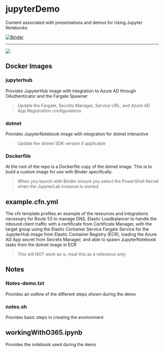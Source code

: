 # jupyterDemo
Content associated with presentations and demos for Using Jupyter Notebooks

[![Binder](https://mybinder.org/badge_logo.svg)](https://mybinder.org/v2/gh/Snozzberries/jupyterDemo/HEAD)

--------------

![](https://github.com/Snozzberries/jupyterDemo/blob/main/demo.gif)

## Docker Images

### jupyterhub

Provides JupyterHub image with integration to Azure AD through OAuthenticator and the Fargate Spawner

> Update the Fargate, Secrets Manager, Service URL, and Azure AD App Registration configurations

### dotnet

Provides JupyterNotebook image with integration for dotnet interactive

> Update the dotnet SDK version if applicable

### Dockerfile

At the root of the repo is a Dockerfile copy of the dotnet image. This is to build a custom image for use with Binder specifically.

> When you launch with Binder ensure you select the PowerShell Kernel when the JupyterLab instance is started

## example.cfn.yml

The cfn template profiles an example of the resources and integrations necessary for Route 53 to manage DNS, Elastic Loadbalancer to handle the inbound client traffic with a certificate from Certificate Manager, with the target group using the Elastic Container Service Fargate Service for the JupyterHub image from Elastic Container Registry (ECR), loading the Azure AD App secret from Secrets Manager, and able to spawn JupyterNotebook tasks from the dotnet image in ECR

> This will NOT work as is, treat this as a reference only

## Notes

### Notes-demo.txt

Provides an outline of the different steps shown during the demo

### notes.sh

Provides basic steps in creating the environment

## workingWithO365.ipynb

Provides the notebook used during the demo
